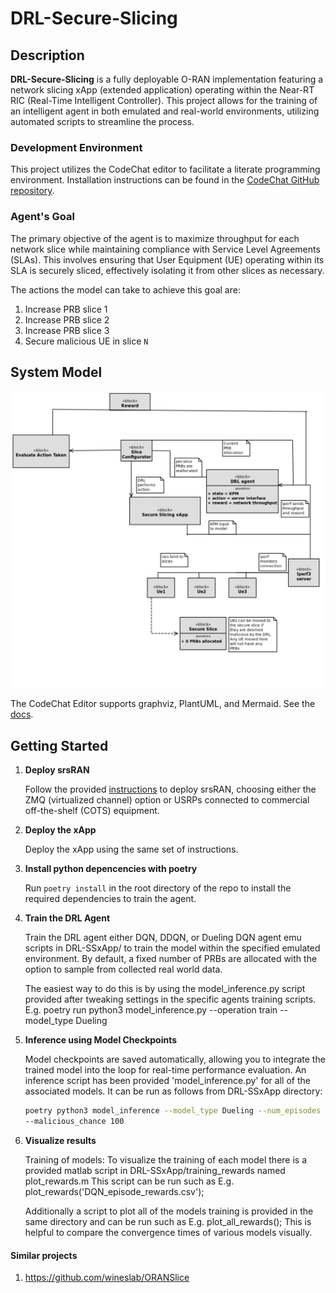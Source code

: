 # DRL-Secure-Slicing

## Description

**DRL-Secure-Slicing** is a fully deployable O-RAN implementation featuring a
network slicing xApp (extended application) operating within the Near-RT RIC
(Real-Time Intelligent Controller). This project allows for the training of an
intelligent agent in both emulated and real-world environments, utilizing
automated scripts to streamline the process.


### Development Environment

This project utilizes the CodeChat editor to facilitate a literate programming
environment. Installation instructions can be found in the
[CodeChat GitHub repository](https://github.com/bjones1/CodeChat_Editor).


### Agent's Goal

The primary objective of the agent is to maximize throughput for each network
slice while maintaining compliance with Service Level Agreements (SLAs). This
involves ensuring that User Equipment (UE) operating within its SLA is securely
sliced, effectively isolating it from other slices as necessary. 

The actions the model can take to achieve this goal are:

1. Increase PRB slice 1
2. Increase PRB slice 2
3. Increase PRB slice 3
4. Secure malicious UE in slice `N`

## System Model

![System Model](documentation/images/drl-ss-xapp-1.png)

The CodeChat Editor supports graphviz, PlantUML, and
Mermaid. See the [docs](https://github.com/bjones1/CodeChat_Editor?tab=readme-ov-file#diagrams).



## Getting Started

1.  **Deploy srsRAN**

    Follow the provided [instructions](documentation/DRL-SS-instructions.rst) to
    deploy srsRAN, choosing either the ZMQ (virtualized channel) option or USRPs
    connected to commercial off-the-shelf (COTS) equipment.

2.  **Deploy the xApp**

    Deploy the xApp using the same set of instructions.

3.  **Install python depencencies with poetry**

    Run `poetry install` in the root directory of the repo to install the
    required dependencies to train the agent.

4.  **Train the DRL Agent**

    Train the DRL agent either DQN, DDQN, or Dueling DQN agent emu scripts in
    DRL-SSxApp/ to train the model within the specified emulated environment. By
    default, a fixed number of PRBs are allocated with the option to sample from
    collected real world data.

    The easiest way to do this is by using the model_inference.py script
    provided after tweaking settings in the specific agents training scripts.
    E.g. poetry run python3 model_inference.py --operation train --model_type Dueling

5.  **Inference using Model Checkpoints**

    Model checkpoints are saved automatically, allowing you to integrate the
    trained model into the loop for real-time performance evaluation. An
    inference script has been provided 'model_inference.py' for all of the
    associated models. It can be run as follows from DRL-SSxApp directory:

    ```bash
    poetry python3 model_inference --model_type Dueling --num_episodes 1000 \
    --malicious_chance 100
    ```


6.  **Visualize results**

    Training of models: To visualize the training of each model there is a
    provided matlab script in DRL-SSxApp/training_rewards named plot_rewards.m
    This script can be run such as E.g. plot_rewards('DQN_episode_rewards.csv');

    Additionally a script to plot all of the models training is provided in the
    same directory and can be run such as E.g. plot_all_rewards(); This is
    helpful to compare the convergence times of various models visually.

#### Similar projects

1.  https://github.com/wineslab/ORANSlice